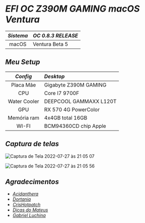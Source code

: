 # *EFI OC Z390M GAMING macOS Ventura*

*Sistema* | *OC 0.8.3  RELEASE*
:---:|:---
macOS | Ventura Beta 5

## *Meu Setup*

*Config* | *Desktop*
:---:|:---
Placa Mãe | Gigabyte Z390M GAMING
CPU | Core I7 9700F
Water Cooler | DEEPCOOL GAMMAXX L120T
GPU | RX 570 4G PowerColor
Memória ram | 4x4GB total 16GB
WI-FI | BCM94360CD chip Apple


## *Captura de telas*

![Captura de Tela 2022-07-27 às 21 05 07](https://user-images.githubusercontent.com/103699861/181393824-21a8ceba-789c-4b1c-929f-645c552a0f15.png)

![Captura de Tela 2022-07-27 às 21 05 56](https://user-images.githubusercontent.com/103699861/181393831-f9e62a80-98cf-4ca3-8fd6-e96edbc5cae2.png)



## *Agradecimentos*

- [*Acidanthera*](https://github.com/acidanthera)
- [*Dortania*](https://dortania.github.io/OpenCore-Install-Guide/config.plist/coffee-lake.html#starting-point)
- [*CrisHotpatch*](https://t.me/crishotpatch)
- [*Dicas do Mateus*](https://www.youtube.com/c/DicasdoMateus)
- [*Gabriel Luchina*](https://www.youtube.com/c/gabrielluchina)
